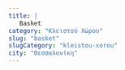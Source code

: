 ```yaml
---
title: |
   Basket
category: "Κλειστού Χώρου"
slug: "basket"
slugCategory: "kleistou-xorou"
city: "Θεσσαλονίκη"
---
```


